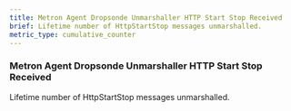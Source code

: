 ```yaml
---
title: Metron Agent Dropsonde Unmarshaller HTTP Start Stop Received
brief: Lifetime number of HttpStartStop messages unmarshalled.
metric_type: cumulative_counter
---
```


### Metron Agent Dropsonde Unmarshaller HTTP Start Stop Received

Lifetime number of HttpStartStop messages unmarshalled.